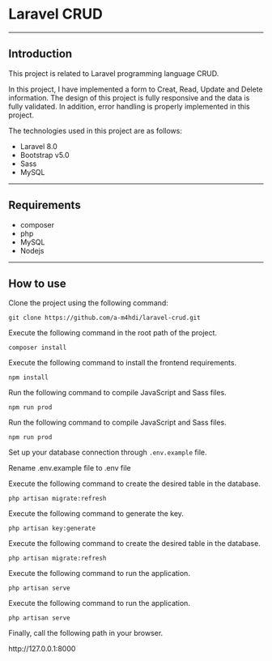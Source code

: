 <h1> Laravel CRUD </h1>
<hr>
<h2>Introduction</h2>
<p>This project is related to Laravel programming language CRUD.</p>
<p>In this project, I have implemented a form to Creat, Read, Update and Delete information.
The design of this project is fully responsive and the data is fully validated.
In addition, error handling is properly implemented in this project.</p>
<p>The technologies used in this project are as follows:</p>
<ul>
<li>Laravel 8.0</li>
<li>Bootstrap v5.0</li>
<li>Sass</li>
<li>MySQL</li>
</ul>

<hr>

<h2>Requirements</h2>
<ul>
<li>composer</li>
<li>php</li>
<li>MySQL</li>
<li>Nodejs</li>
</ul>
<hr>
<h2>How to use</h2>

<p>Clone the project using the following command:</p>
<code>git clone https://github.com/a-m4hdi/laravel-crud.git </code>
<p>Execute the following command in the root path of the project.</p>
<code>composer install</code>
<p>Execute the following command to install the frontend requirements.</p>
<code>npm install</code>
<p>Run the following command to compile JavaScript and Sass files.</p>
<code>npm run prod</code>
<p>Run the following command to compile JavaScript and Sass files.</p>
<code>npm run prod</code>
<p>Set up your database connection through <code>.env.example</code> file.</p>
<p>Rename .env.example file to .env file</p>
<p>Execute the following command to create the desired table in the database.</p>
<code>php artisan migrate:refresh</code>
<p>Execute the following command to generate the key.</p>
<code>php artisan key:generate</code>
<p>Execute the following command to create the desired table in the database.</p>
<code>php artisan migrate:refresh</code>
<p>Execute the following command to run the application.</p>
<code>php artisan serve</code>
<p>Execute the following command to run the application.</p>
<code>php artisan serve</code>
<p>Finally, call the following path in your browser.</p>
<p>http://127.0.0.1:8000</p>
